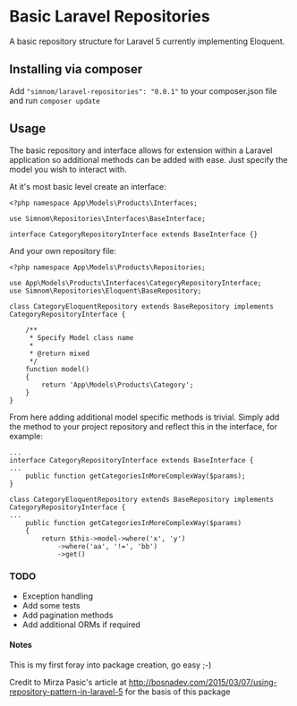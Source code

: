 # Basic Laravel Repositories
A basic repository structure for Laravel 5 currently implementing Eloquent.

## Installing via composer
Add `"simnom/laravel-repositories": "0.0.1"` to your composer.json file and run `composer update`

## Usage
The basic repository and interface allows for extension within a Laravel application so additional methods can be added with ease. Just specify the model you wish to interact with.

At it's most basic level create an interface:

```
<?php namespace App\Models\Products\Interfaces;

use Simnom\Repositories\Interfaces\BaseInterface;

interface CategoryRepositoryInterface extends BaseInterface {}
```
And your own repository file:
```
<?php namespace App\Models\Products\Repositories;

use App\Models\Products\Interfaces\CategoryRepositoryInterface;
use Simnom\Repositories\Eloquent\BaseRepository;

class CategoryEloquentRepository extends BaseRepository implements CategoryRepositoryInterface {

    /**
     * Specify Model class name
     *
     * @return mixed
     */
    function model()
    {
        return 'App\Models\Products\Category';
    }
}
```
From here adding additional model specific methods is trivial. Simply add the method to your project repository and reflect this in the interface, for example:

```
...
interface CategoryRepositoryInterface extends BaseInterface {
...
    public function getCategoriesInMoreComplexWay($params);
}
```
```
class CategoryEloquentRepository extends BaseRepository implements CategoryRepositoryInterface {
...
    public function getCategoriesInMoreComplexWay($params)
    {
        return $this->model->where('x', 'y')
            ->where('aa', '!=', 'bb')
            ->get()
```

### TODO
 - Exception handling
 - Add some tests
 - Add pagination methods
 - Add additional ORMs if required


#### Notes

This is my first foray into package creation, go easy ;-)

Credit to Mirza Pasic's article at http://bosnadev.com/2015/03/07/using-repository-pattern-in-laravel-5 for the basis of this package